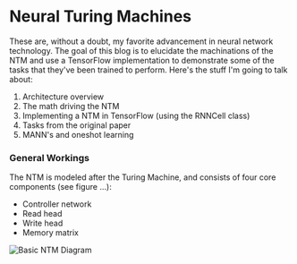 # Neural Turing Machines

These are, without a doubt, my favorite advancement in neural network technology. The goal of this blog is to elucidate the machinations of the NTM and use a TensorFlow implementation to demonstrate some of the tasks that they've been trained to perform. Here's the stuff I'm going to talk about:

1. Architecture overview
2. The math driving the NTM
3. Implementing a NTM in TensorFlow (using the RNNCell class)
4. Tasks from the original paper
5. MANN's and oneshot learning

### General Workings

The NTM is modeled after the Turing Machine, and consists of four core components (see figure ...):

* Controller network
* Read head
* Write head
* Memory matrix

![Basic NTM Diagram][ntm_basic_diagram]

[ntm_basic_diagram]: https://github.com/therealjtgill/therealjtgill.github.io/tree/master/assets/ntm_diagram.png

